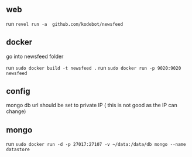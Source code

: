 ## web
run `revel run -a  github.com/kodebot/newsfeed`

## docker

go into newsfeed folder

run `sudo docker build -t newsfeed .`
run `sudo docker run -p 9020:9020 newsfeed`


## config
mongo db url should be set to private IP ( this is not good as the IP can change)

## mongo
run `sudo docker run -d -p 27017:27107 -v ~/data:/data/db mongo --name datastore`